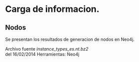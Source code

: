 

Carga de informacion.
=======================

Nodos
--------------

Se presentan los resultados de generacion de nodos en Neo4j.

Archivo fuente 
*instance_types_es.nt.bz2*  
del 16/02/2014
Herramientas:  Neo4j
